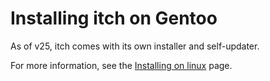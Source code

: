 # Installing itch on Gentoo

As of v25, itch comes with its own installer and self-updater.

For more information, see the [Installing on linux](/installing/linux/README.md) page.
